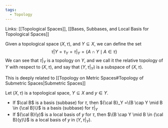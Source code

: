 ```yaml
---
tags:
  - Topology
---
```

Links: [[Topological Spaces]], [[Bases, Subbases, and Local Basis for Topological Spaces]]

Given a topological space $(X, \tau)$, and $Y \subseteq X$, we can define the set
$$
\tau|Y = \tau_Y = \tau|_Y = \{ A \cap Y \mid A  \in \tau\} 
$$
We can see that $\tau|_Y$ is a topology on $Y$, and we call it the relative topology of $Y$ with respect to $(X, \tau)$, and say that $(Y, \tau|_Y)$ is a subspace of $(X, \tau)$. 

This is deeply related to [[Topology on Metric Spaces#Topology of Submetric Spaces|Submetric Spaces]] 

Let $(X, \tau)$ is a topological space, $Y\subseteq X$ and $y \in Y$.
- If $\cal B$ is a basis (subbase) for $\tau$, then ${\cal B}_Y =\{B \cap Y \mid B \in {\cal B}\}$ is a basis (subbase) for $\tau|_Y$ 
- If ${\cal B}(y)$ is a local basis of $y$ for $\tau$, then $\{B \cap Y \mid B \in {\cal B}(y)\}$ is a local basis of $y$ in $(Y, \tau|_Y)$.  
